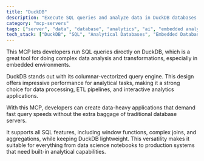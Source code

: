 ```yaml
---
title: "DuckDB"
description: "Execute SQL queries and analyze data in DuckDB databases with high-performance embedded analytics."
category: "mcp-servers"
tags: ["server", "data", "database", "analytics", "ai", "embedded analytics", "ETL", "data science"]
tech_stack: ["DuckDB", "SQL", "Analytical Databases", "Embedded Databases", "Data Processing", "Columnar Storage"]
---
```


This MCP lets developers run SQL queries directly on DuckDB, which is a great tool for doing complex data analysis and transformations, especially in embedded environments.

DuckDB stands out with its columnar-vectorized query engine. This design offers impressive performance for analytical tasks, making it a strong choice for data processing, ETL pipelines, and interactive analytics applications.

With this MCP, developers can create data-heavy applications that demand fast query speeds without the extra baggage of traditional database servers.

It supports all SQL features, including window functions, complex joins, and aggregations, while keeping DuckDB lightweight. This versatility makes it suitable for everything from data science notebooks to production systems that need built-in analytical capabilities.